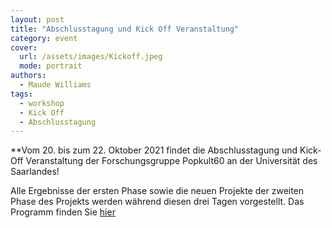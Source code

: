 ```yaml
---
layout: post
title: "Abschlusstagung und Kick Off Veranstaltung"
category: event
cover:
  url: /assets/images/Kickoff.jpeg
  mode: portrait
authors:
  - Maude Williams
tags:
  - workshop
  - Kick Off
  - Abschlusstagung
---
```


**Vom 20. bis zum 22. Oktober 2021 findet die Abschlusstagung und Kick-Off Veranstaltung der Forschungsgruppe Popkult60 an der Universität des Saarlandes!

<!-- more -->

Alle Ergebnisse der ersten Phase sowie die neuen Projekte der zweiten Phase des Projekts werden während diesen drei Tagen vorgestellt. Das Programm finden Sie [hier](../../../../assets/pdf/Flyer-abschlusstagung-Gruppe.pdf)

